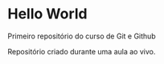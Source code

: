 # Hello World
 Primeiro repositório do curso de Git e Github

Repositório criado durante uma aula ao vivo.